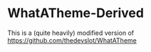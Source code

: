 # WhatATheme-Derived
This is a (quite heavily) modified version of https://github.com/thedevslot/WhatATheme